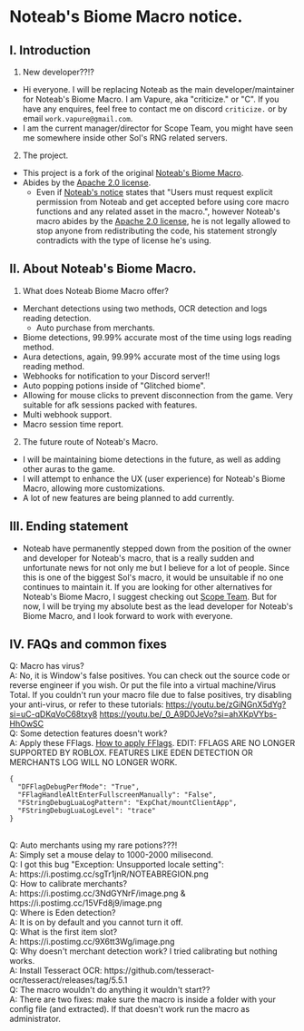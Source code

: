 # Noteab's Biome Macro notice.
## I. Introduction
1) New developer??!?
- Hi everyone. I will be replacing Noteab as the main developer/maintainer for Noteab's Biome Macro. I am Vapure, aka "criticize." or "C". If you have any enquires, feel free to contact me on discord `criticize.` or by email `work.vapure@gmail.com`.
- I am the current manager/director for Scope Team, you might have seen me somewhere inside other Sol's RNG related servers.
2) The project.
- This project is a fork of the original [Noteab's Biome Macro](https://github.com/noteab/Noteab-Macro/).
- Abides by the [Apache 2.0 license](https://github.com/noteab/Noteab-Macro/blob/main/LICENSE).
  - Even if [Noteab's notice](https://github.com/noteab/Noteab-Macro/blob/main/NOTICE.txt) states that "Users must request explicit permission from Noteab and get accepted before using core macro functions and any related asset in the macro.", however Noteab's macro abides by the [Apache 2.0 license](https://github.com/noteab/Noteab-Macro/blob/main/LICENSE), he is not legally allowed to stop anyone from redistributing the code, his statement strongly contradicts with the type of license he's using.
## II. About Noteab's Biome Macro.
1) What does Noteab Biome Macro offer?
- Merchant detections using two methods, OCR detection and logs reading detection.
  - Auto purchase from merchants.
- Biome detections, 99.99% accurate most of the time using logs reading method.
- Aura detections, again, 99.99% accurate most of the time using logs reading method.
- Webhooks for notification to your Discord server!!
- Auto popping potions inside of "Glitched biome".
- Allowing for mouse clicks to prevent disconnection from the game. Very suitable for afk sessions packed with features.
- Multi webhook support.
- Macro session time report.
2) The future route of Noteab's Macro.
- I will be maintaining biome detections in the future, as well as adding other auras to the game.
- I will attempt to enhance the UX (user experience) for Noteab's Biome Macro, allowing more customizations.
- A lot of new features are being planned to add currently.
## III. Ending statement
- Noteab have permanently stepped down from the position of the owner and developer for Noteab's macro, that is a really sudden and unfortunate news for not only me but I believe for a lot of people. Since this is one of the biggest Sol's macro, it would be unsuitable if no one continues to maintain it. If you are looking for other alternatives for Noteab's Biome Macro, I suggest checking out [Scope Team](https://discord.gg/vuHAR97FWZ). But for now, I will be trying my absolute best as the lead developer for Noteab's Biome Macro, and I look forward to work with everyone.
## IV. FAQs and common fixes
Q: Macro has virus?<br>
A: No, it is Window's false positives. You can check out the source code or reverse engineer if you wish. Or put the file into a virtual machine/Virus Total. If you couldn't run your macro file due to false positives, try disabling your anti-virus, or refer to these tutorials: https://youtu.be/zGiNGnX5dYg?si=uC-qDKqVoC68txy8 https://youtu.be/_0_A9D0JeVo?si=ahXKpVYbs-HhOwSC<br>
Q: Some detection features doesn't work?<br>
A: Apply these FFlags. [How to apply FFlags](https://www.youtube.com/watch?v=4ryeAMV3fLM). EDIT: FFLAGS ARE NO LONGER SUPPORTED BY ROBLOX. FEATURES LIKE EDEN DETECTION OR MERCHANTS LOG WILL NO LONGER WORK.<br>
```
{
  "DFFlagDebugPerfMode": "True",
  "FFlagHandleAltEnterFullscreenManually": "False",
  "FStringDebugLuaLogPattern": "ExpChat/mountClientApp",
  "FStringDebugLuaLogLevel": "trace"
}
```
<br>
Q: Auto merchants using my rare potions???!<br>
A: Simply set a mouse delay to 1000-2000 milisecond.<br>
Q: I got this bug "Exception: Unsupported locale setting":<br>
A: https://i.postimg.cc/sgTr1jnR/NOTEABREGION.png<br>
Q: How to calibrate merchants?<br>
A: https://i.postimg.cc/3NdGYNrF/image.png & https://i.postimg.cc/15VFd8j9/image.png<br>
Q: Where is Eden detection?<br>
A: It is on by default and you cannot turn it off.<br>
Q: What is the first item slot?<br>
A: https://i.postimg.cc/9X6tt3Wg/image.png<br>
Q: Why doesn't merchant detection work? I tried calibrating but nothing works.<br>
A: Install Tesseract OCR: https://github.com/tesseract-ocr/tesseract/releases/tag/5.5.1<br>
Q: The macro wouldn't do anything it wouldn't start??<br>
A: There are two fixes: make sure the macro is inside a folder with your config file (and extracted). If that doesn't work run the macro as administrator.
